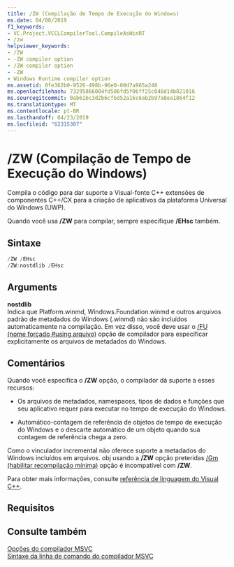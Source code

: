 ```yaml
---
title: /ZW (Compilação de Tempo de Execução do Windows)
ms.date: 04/08/2019
f1_keywords:
- VC.Project.VCCLCompilerTool.CompileAsWinRT
- /zw
helpviewer_keywords:
- /ZW
- -ZW compiler option
- /ZW compiler option
- -ZW
- Windows Runtime compiler option
ms.assetid: 0fe362b0-9526-498b-96e0-00d7a965a248
ms.openlocfilehash: 73295866004fd506fd5f06ff25c048d14b821016
ms.sourcegitcommit: 0ab61bc3d2b6cfbd52a16c6ab2b97a8ea1864f12
ms.translationtype: MT
ms.contentlocale: pt-BR
ms.lasthandoff: 04/23/2019
ms.locfileid: "62315307"
---
```

# <a name="zw-windows-runtime-compilation"></a>/ZW (Compilação de Tempo de Execução do Windows)

Compila o código para dar suporte a Visual-fonte C++ extensões de componentes C++/CX para a criação de aplicativos da plataforma Universal do Windows (UWP).

Quando você usa **/ZW** para compilar, sempre especifique **/EHsc** também.

## <a name="syntax"></a>Sintaxe

```cpp
/ZW /EHsc
/ZW:nostdlib /EHsc
```

## <a name="arguments"></a>Arguments

**nostdlib**<br/>
Indica que Platform.winmd, Windows.Foundation.winmd e outros arquivos padrão de metadados do Windows (.winmd) não são incluídos automaticamente na compilação. Em vez disso, você deve usar o [/FU (nome forçado #using arquivo)](fu-name-forced-hash-using-file.md) opção de compilador para especificar explicitamente os arquivos de metadados do Windows.

## <a name="remarks"></a>Comentários

Quando você especifica o **/ZW** opção, o compilador dá suporte a esses recursos:

- Os arquivos de metadados, namespaces, tipos de dados e funções que seu aplicativo requer para executar no tempo de execução do Windows.

- Automático-contagem de referência de objetos de tempo de execução do Windows e o descarte automático de um objeto quando sua contagem de referência chega a zero.

Como o vinculador incremental não oferece suporte a metadados do Windows incluídos em arquivos. obj usando a **/ZW** opção preteridas [/Gm (habilitar recompilação mínima)](gm-enable-minimal-rebuild.md) opção é incompatível com **/ZW**.

Para obter mais informações, consulte [referência de linguagem do Visual C++](../../cppcx/visual-c-language-reference-c-cx.md).

## <a name="requirements"></a>Requisitos

## <a name="see-also"></a>Consulte também

[Opções do compilador MSVC](compiler-options.md)<br/>
[Sintaxe da linha de comando do compilador MSVC](compiler-command-line-syntax.md)
